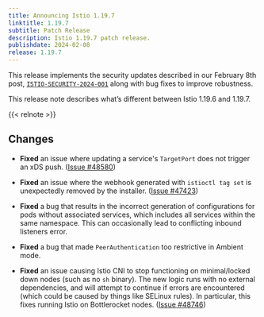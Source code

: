 ```yaml
---
title: Announcing Istio 1.19.7
linktitle: 1.19.7
subtitle: Patch Release
description: Istio 1.19.7 patch release.
publishdate: 2024-02-08
release: 1.19.7
---
```


This release implements the security updates described in our February 8th post, [`ISTIO-SECURITY-2024-001`](/news/security/istio-security-2024-001) along with bug fixes to improve robustness.

This release note describes what’s different between Istio 1.19.6 and 1.19.7.

{{< relnote >}}

## Changes

- **Fixed** an issue where updating a service's `TargetPort` does not trigger an xDS push.  ([Issue #48580](https://github.com/istio/istio/issues/48580))

- **Fixed** an issue where the webhook generated with `istioctl tag set` is unexpectedly  removed by the installer.
  ([Issue #47423](https://github.com/istio/istio/issues/47423))

- **Fixed** a bug that results in the incorrect generation of configurations for pods without associated services, which includes all services within the same namespace. This can occasionally lead to conflicting inbound listeners error.

- **Fixed** a bug that made `PeerAuthentication` too restrictive in Ambient mode.

- **Fixed** an issue causing Istio CNI to stop functioning on minimal/locked down nodes (such as no `sh` binary).
The new logic runs with no external dependencies, and will attempt to continue if errors are encountered (which could be caused by things like SELinux rules).
In particular, this fixes running Istio on Bottlerocket nodes.
  ([Issue #48746](https://github.com/istio/istio/issues/48746))
